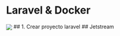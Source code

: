 # Laravel & Docker
<img src="https://desarrolloweb.com/storage/tag_images/actual/XLzFK4Nkfc15A4Qn6emJcyP6DvpvdbD46S2mLfbI.png" align="center" width="auto" height="auto" />
## 1. Crear proyecto laravel
## Jetstream
